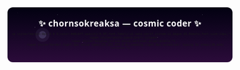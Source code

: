 <!-- README.md for GitHub profile: chornsokreaksa -->
<div align="center">

<!-- ===== Header: Animated starfield + comet ===== -->
<svg viewBox="0 0 900 220" width="100%" height="200" xmlns="http://www.w3.org/2000/svg" preserveAspectRatio="xMidYMid slice" style="background: linear-gradient(180deg,#020111 0%, #2b0b3a 100%); border-radius: 12px;">
  <defs>
    <radialGradient id="g1"><stop offset="0" stop-color="#fff" stop-opacity="0.95"/><stop offset="1" stop-color="#fff" stop-opacity="0"/></radialGradient>
    <filter id="blur"><feGaussianBlur stdDeviation="1.2" /></filter>
    <g id="star">
      <circle cx="0" cy="0" r="1.6" fill="url(#g1)" />
    </g>
    <linearGradient id="tail" x1="0" x2="1">
      <stop offset="0" stop-color="#fff" stop-opacity="0.9"/>
      <stop offset="1" stop-color="#fff" stop-opacity="0"/>
    </linearGradient>
  </defs>

  <!-- random-ish stars (static: GitHub caches but still looks nice) -->
  <g id="stars" fill="#fff" fill-opacity="0.9" transform="translate(0,0)">
    <use href="#star" x="40"  y="22"  style="opacity:0.9; transform-origin:40px 22px;">
      <animate attributeName="opacity" values="0.1;0.9;0.1" dur="3.6s" repeatCount="indefinite" begin="0s"/>
    </use>
    <use href="#star" x="110" y="80" style="opacity:0.7;">
      <animate attributeName="opacity" values="0.2;1;0.2" dur="4.2s" repeatCount="indefinite" begin="0.3s"/>
    </use>
    <use href="#star" x="200" y="30" style="opacity:0.8;">
      <animate attributeName="opacity" values="0.1;1;0.1" dur="5s" repeatCount="indefinite" begin="0.7s"/>
    </use>
    <use href="#star" x="300" y="140" style="opacity:0.6;">
      <animate attributeName="opacity" values="0.2;0.95;0.2" dur="3.2s" repeatCount="indefinite" begin="0.4s"/>
    </use>
    <use href="#star" x="420" y="50" style="opacity:0.7;">
      <animate attributeName="opacity" values="0.1;0.9;0.1" dur="4.6s" repeatCount="indefinite" begin="0.1s"/>
    </use>
    <use href="#star" x="600" y="120" style="opacity:0.8;">
      <animate attributeName="opacity" values="0.1;0.95;0.1" dur="6s" repeatCount="indefinite" begin="0.8s"/>
    </use>
    <use href="#star" x="780" y="30" style="opacity:0.7;">
      <animate attributeName="opacity" values="0.2;1;0.2" dur="4.8s" repeatCount="indefinite" begin="0.5s"/>
    </use>
  </g>

  <!-- twinkling large planet / moon -->
  <g transform="translate(140,110)">
    <circle cx="0" cy="0" r="28" fill="#c8c8ff" fill-opacity="0.06" />
    <circle cx="0" cy="0" r="16" fill="#bfc4ff" fill-opacity="0.16">
      <animate attributeName="r" values="15;17;15" dur="6s" repeatCount="indefinite"/>
    </circle>
  </g>

  <!-- comet (moving across) -->
  <g id="comet" transform="translate(-120,40)" opacity="0.95">
    <g transform="rotate(-12)">
      <ellipse cx="0" cy="0" rx="40" ry="6" fill="url(#tail)" />
      <circle cx="50" cy="0" r="3.8" fill="#fff" />
    </g>
    <animateTransform attributeName="transform" type="translate"
      values="-120,40; 980,-40" dur="6.2s" repeatCount="indefinite" />
  </g>

  <!-- main title (centered) -->
  <foreignObject x="0" y="40" width="900" height="140">
    <div xmlns="http://www.w3.org/1999/xhtml" style="width:100%;height:100%;display:flex;flex-direction:column;align-items:center;justify-content:center;">
      <h1 style="margin:0;color:#fff;font-family:system-ui,-apple-system,Segoe UI,Roboto;letter-spacing:1px;font-size:34px;">
        ✨ chornsokreaksa — cosmic coder ✨
      </h1>

      <p style="margin:8px 0 0 0;color:#d8c8ff;opacity:0.95;font-family:ui-sans-serif,system-ui,Segoe UI,Roboto;font-size:14px;">
        <span style="white-space:pre"> </span>
        <span style="display:inline-block;vertical-align:middle;">
          <span style="border-right:2px solid rgba(255,255,255,0.6);padding-right:8px;animation: typing 3s steps(30,end) infinite;">
            aligning code with constellations...
          </span>
        </span>
      </p>

      <style>
        @keyframes typing { 0% { width:0 } 50% { width:260px } 100% { width:0 } }
      </style>
    </div>
  </foreignObject>
</svg>

</div>

<!-- ===== Profile section (HTML inside markdown) ===== -->
<div align="center" style="margin-top:14px;">

<p align="center" style="font-size:15px; margin:6px 0 12px 0;">
  Hi — I'm <strong>Reaksa</strong> (aka <code>@chornsokreaksa</code>) — an obsessive stargazer & developer.  
  I build microservices, tame clouds, and read star charts like bug reports.
</p>

<!-- Skill badges (simple emoji + text) -->
<p>
  🚀 <strong>Tech:</strong> Node.js · Python · Docker · AWS · MongoDB &nbsp; • &nbsp;
  🧭 <strong>Focus:</strong> microservices · infra · automation
</p>

<!-- Animated project cards using CSS-only hover (works in GitHub flavor to some extent) -->
<div style="display:flex;gap:14px;justify-content:center;flex-wrap:wrap;margin-top:16px;">
  <div style="width:250px;border-radius:12px;padding:12px;background:linear-gradient(180deg, rgba(255,255,255,0.02), rgba(255,255,255,0.01));backdrop-filter:blur(4px);box-shadow:0 8px 30px rgba(20,10,40,0.35);transition:transform .35s;transform-origin:center;">
    <h3 style="margin:4px 0 6px 0;color:#e8dfff;">🌌 Microservices</h3>
    <p style="margin:0 0 8px 0;color:#cfc7ef;font-size:13px;">APIs that behave like constellations: decoupled, observable, resilient.</p>
    <a href="#" style="font-size:13px;text-decoration:none;color:#fff;padding:6px 10px;border-radius:8px;background:linear-gradient(90deg,#6d28d9,#9f7aea);display:inline-block;">Explore →</a>
  </div>

  <div style="width:250px;border-radius:12px;padding:12px;background:linear-gradient(180deg, rgba(255,255,255,0.02), rgba(255,255,255,0.01));backdrop-filter:blur(4px);box-shadow:0 8px 30px rgba(20,10,40,0.35);transition:transform .35s;transform-origin:center;">
    <h3 style="margin:4px 0 6px 0;color:#e8dfff;">☁️ Cloud & Infra</h3>
    <p style="margin:0 0 8px 0;color:#cfc7ef;font-size:13px;">Docker, AWS, k8s patterns & deployment pipelines — production-ready.</p>
    <a href="#" style="font-size:13px;text-decoration:none;color:#fff;padding:6px 10px;border-radius:8px;background:linear-gradient(90deg,#07c;#6d28d9);display:inline-block;">Infra →</a>
  </div>

  <div style="width:250px;border-radius:12px;padding:12px;background:linear-gradient(180deg, rgba(255,255,255,0.02), rgba(255,255,255,0.01));backdrop-filter:blur(4px);box-shadow:0 8px 30px rgba(20,10,40,0.35);transition:transform .35s;transform-origin:center;">
    <h3 style="margin:4px 0 6px 0;color:#e8dfff;">🔭 Research</h3>
    <p style="margin:0 0 8px 0;color:#cfc7ef;font-size:13px;">Security, small ML tools, and astro-inspired side projects.</p>
    <a href="#" style="font-size:13px;text-decoration:none;color:#fff;padding:6px 10px;border-radius:8px;background:linear-gradient(90deg,#9f7aea,#06b);display:inline-block;">Read →</a>
  </div>
</div>

</div>

<!-- ===== Footer with stats & socials ===== -->
<div align="center" style="margin-top:18px;">
  <!-- GitHub stats (uses third-party service - keep if you want dynamic images) -->
  <img src="https://github-readme-stats.vercel.app/api?username=chornsokreaksa&show_icons=true&theme=dark" alt="chornsokreaksa github stats" style="max-width:100%;border-radius:8px;margin-top:10px;" />

  <p style="margin-top:10px;font-size:13px;color:#bfb3ff;">
    Connect with me — <a href="https://www.linkedin.com/" target="_blank">LinkedIn</a> • <a href="https://twitter.com/" target="_blank">X</a> • <a href="mailto:your@email.com">Email</a>
  </p>
</div>
